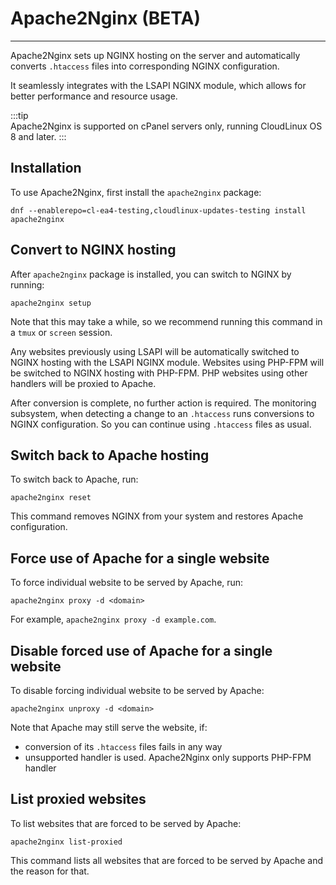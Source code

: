 
# Apache2Nginx (BETA)
---

Apache2Nginx sets up NGINX hosting on the server and automatically converts `.htaccess` files into corresponding NGINX 
configuration.

It seamlessly integrates with the LSAPI NGINX module,
which allows for better performance and resource usage.

:::tip  
Apache2Nginx is supported on cPanel servers only, running CloudLinux OS 8 and later.
:::

## Installation

To use Apache2Nginx, first install the `apache2nginx` package:

```
dnf --enablerepo=cl-ea4-testing,cloudlinux-updates-testing install apache2nginx
```

## Convert to NGINX hosting

After `apache2nginx` package is installed, you can switch to NGINX by running:

```
apache2nginx setup
```

Note that this may take a while, so we recommend running this command in a `tmux` or `screen` session.

Any websites previously using LSAPI will be automatically switched to NGINX hosting with the LSAPI NGINX module.
Websites using PHP-FPM will be switched to NGINX hosting with PHP-FPM.
PHP websites using other handlers will be proxied to Apache.

After conversion is complete, no further action is required.
The monitoring subsystem, when detecting a change to an `.htaccess` runs conversions to NGINX configuration.
So you can continue using `.htaccess` files as usual.

## Switch back to Apache hosting

To switch back to Apache, run:

```
apache2nginx reset
```

This command removes NGINX from your system and restores Apache configuration.

## Force use of Apache for a single website

To force individual website to be served by Apache, run:

```
apache2nginx proxy -d <domain>
```

For example, `apache2nginx proxy -d example.com`.


## Disable forced use of Apache for a single website

To disable forcing individual website to be served by Apache:

```
apache2nginx unproxy -d <domain>
```

Note that Apache may still serve the website, if:
* conversion of its `.htaccess` files fails in any way
* unsupported handler is used. Apache2Nginx only supports PHP-FPM handler

## List proxied websites

To list websites that are forced to be served by Apache:

```
apache2nginx list-proxied
```

This command lists all websites that are forced to be served by Apache and the reason for that.
